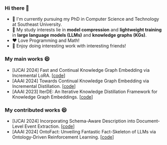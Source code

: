 ### Hi there 👋
- 🔭 I'm currently pursuing my PhD in Computer Science and Technology at Southeast University. 
- 🌱 My study interests lie in **model compression** and **lightweight training** in **large language models (LLMs)** and **knowledge graphs (KGs)**.
- ❤️ Love Programming and Math!
- 👯 Enjoy doing interesting work with interesting friends! 


<!--
**ljj-007/ljj-007** is a ✨ _special_ ✨ repository because its `README.md` (this file) appears on your GitHub profile.

Here are some ideas to get you started:

- 🔭 I’m currently working on ...
- 🌱 I’m currently learning ...
- 👯 I’m looking to collaborate on ...
- 🤔 I’m looking for help with ...
- 💬 Ask me about ...
- 📫 How to reach me: ...
- 😄 Pronouns: ...
- ⚡ Fun fact: ...
-->

### My main works 😄
- [IJCAI 2024] Fast and Continual Knowledge Graph Embedding via Incremental LoRA. [[code](https://github.com/seukgcode/FastKGE)]
- [AAAI 2024] Towards Continual Knowledge Graph Embedding via Incremental Distillation. [[code](https://github.com/seukgcode/IncDE)]
- [AAAI 2023] IterDE: An Iterative Knowledge Distillation Framework for Knowledge Graph Embeddings. [[code](https://github.com/seukgcode/IterDE)]

### My contributed works 😄
- [IJCAI 2024] Incorporating Schema-Aware Description into Document-Level Event Extraction. [[code](https://github.com/TheoryRhapsody/SEELE)]
- [AAAI 2024] OntoFact: Unveiling Fantastic Fact-Skeleton of LLMs via Ontology-Driven Reinforcement Learning. [[code](https://github.com/seukgcode/OntoFact)]


<!--
[![Top Langs](https://github-readme-stats.vercel.app/api/top-langs/?username=ljj-007&layout=compact)](https://github.com/anuraghazra/github-readme-stats)
-->
